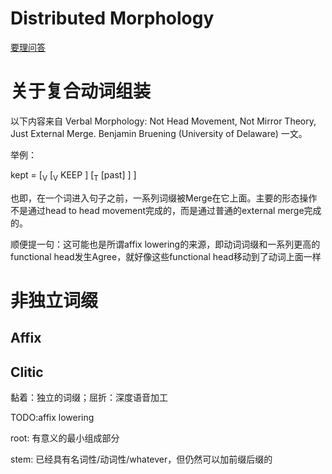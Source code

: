 # Distributed Morphology

[要理问答](https://www.ling.upenn.edu/~rnoyer/dm/)

# 关于复合动词组装

以下内容来自
Verbal Morphology: Not Head Movement, Not Mirror Theory, Just External Merge. Benjamin Bruening (University of Delaware)
一文。

举例：

kept = [<sub>V</sub> [<sub>V</sub> KEEP ] [<sub>T</sub> [past] ] ]

也即，在一个词进入句子之前，一系列词缀被Merge在它上面。主要的形态操作不是通过head to head movement完成的，而是通过普通的external merge完成的。

顺便提一句：这可能也是所谓affix lowering的来源，即动词词缀和一系列更高的functional head发生Agree，就好像这些functional head移动到了动词上面一样

# 非独立词缀

## Affix

## Clitic

黏着：独立的词缀；屈折：深度语音加工

TODO:affix lowering

root: 有意义的最小组成部分

stem: 已经具有名词性/动词性/whatever，但仍然可以加前缀后缀的
